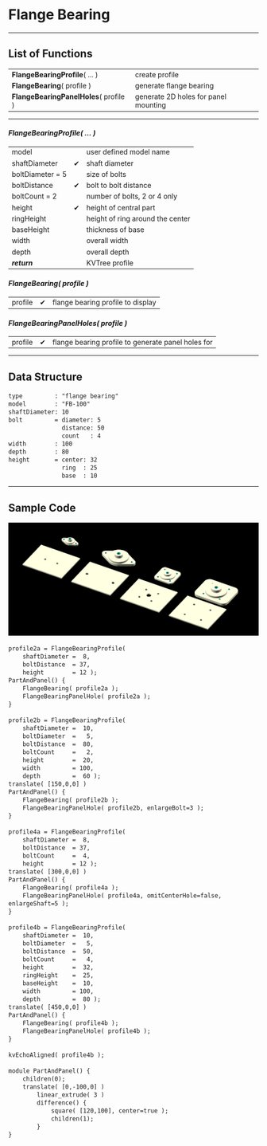 # Flange Bearing

---
## List of Functions
<table>
<tr><td><b>FlangeBearingProfile</b>( ... )</td><td>create profile</td></tr>
<tr><td><b>FlangeBearing</b>( profile )</td><td>generate flange bearing</td></tr>
<tr><td><b>FlangeBearingPanelHoles</b>( profile )</td><td>generate 2D holes for panel mounting</td></tr>
</table>

---
#### _FlangeBearingProfile( ... )_
<table>
<tr><td>model           <td>        <td>user defined model name
<tr><td>shaftDiameter   <td>&#10004;<td>shaft diameter
<tr><td>boltDiameter = 5<td>        <td>size of bolts
<tr><td>boltDistance    <td>&#10004;<td>bolt to bolt distance
<tr><td>boltCount = 2   <td>        <td>number of bolts, 2 or 4 only
<tr><td>height          <td>&#10004;<td>height of central part
<tr><td>ringHeight      <td>        <td>height of ring around the center
<tr><td>baseHeight      <td>        <td>thickness of base
<tr><td>width           <td>        <td>overall width
<tr><td>depth           <td>        <td>overall depth
<tr><td colspan="2"><b><i>return<td>KVTree profile
</table>

#### _FlangeBearing( profile )_
<table>
<tr><td>profile<td>&#10004;<td>flange bearing profile to display
</table>

#### _FlangeBearingPanelHoles( profile )_
<table>
<tr><td>profile<td>&#10004;<td>flange bearing profile to generate panel holes for
</table>
</details>

---
## Data Structure
```
type         : "flange bearing"
model        : "FB-100"
shaftDiameter: 10
bolt         = diameter: 5
               distance: 50
               count   : 4
width        : 100
depth        : 80
height       = center: 32
               ring  : 25
               base  : 10
```

---
## Sample Code
![photo](/images/bearing-flange.png)
```
profile2a = FlangeBearingProfile(
    shaftDiameter =  8,
    boltDistance  = 37,
    height        = 12 );
PartAndPanel() {
    FlangeBearing( profile2a );
    FlangeBearingPanelHole( profile2a );
}

profile2b = FlangeBearingProfile(
    shaftDiameter =  10,
    boltDiameter  =   5, 
    boltDistance  =  80,
    boltCount     =   2, 
    height        =  20,
    width         = 100,
    depth         =  60 );
translate( [150,0,0] )
PartAndPanel() {
    FlangeBearing( profile2b );
    FlangeBearingPanelHole( profile2b, enlargeBolt=3 );
}

profile4a = FlangeBearingProfile( 
    shaftDiameter =  8,
    boltDistance  = 37,
    boltCount     =  4, 
    height        = 12 );
translate( [300,0,0] )
PartAndPanel() {
    FlangeBearing( profile4a );
    FlangeBearingPanelHole( profile4a, omitCenterHole=false, enlargeShaft=5 );
}

profile4b = FlangeBearingProfile(
    shaftDiameter =  10,
    boltDiameter  =   5,
    boltDistance  =  50,
    boltCount     =   4, 
    height        =  32,
    ringHeight    =  25, 
    baseHeight    =  10,
    width         = 100,
    depth         =  80 );
translate( [450,0,0] )
PartAndPanel() {
    FlangeBearing( profile4b );
    FlangeBearingPanelHole( profile4b );
}

kvEchoAligned( profile4b );

module PartAndPanel() {
    children(0);
    translate( [0,-100,0] )
        linear_extrude( 3 )
        difference() {
            square( [120,100], center=true );
            children(1);
        }
}
```
